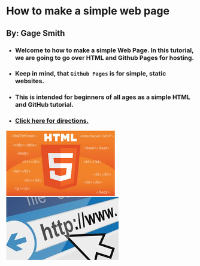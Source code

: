 # How to make a simple web page
## By: Gage Smith

- ### Welcome to how to make a simple Web Page. In this tutorial, we are going to go over HTML and Github Pages for hosting.
- ### Keep in mind, that `Github Pages` is for simple, static websites. 
- ### This is intended for beginners of all ages as a simple HTML and GitHub tutorial.

- ### [Click here for directions.](Directions.md)

![HTML](HTML.jpg) ![Websites](Websites.jpg)
